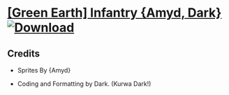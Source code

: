 # [\[Green Earth\] Infantry {Amyd, Dark}](https://git.io/JSwkj) [![Download](https://img.shields.io/badge/Download--red?style=social&logo=github)](https://git.io/JSwIc)



## Credits

- Sprites By {Amyd}

- Coding and Formatting by Dark. (Kurwa Dark!)


